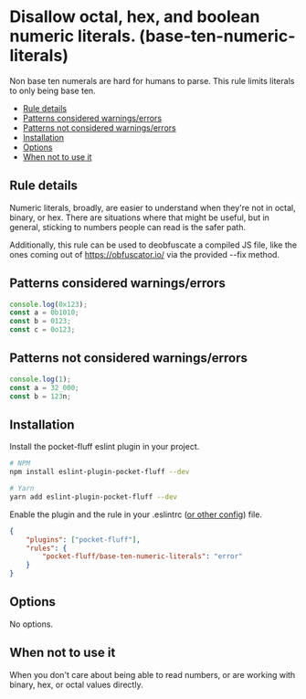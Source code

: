 # Disallow octal, hex, and boolean numeric literals. (base-ten-numeric-literals)

Non base ten numerals are hard for humans to parse. This rule limits literals to only being base ten.

- [Rule details](#rule-details)
- [Patterns considered warnings/errors](#patterns-considered-warningserrors)
- [Patterns not considered warnings/errors](#patterns-not-considered-warningserrors)
- [Installation](#installation)
- [Options](#options)
- [When not to use it](#when-not-to-use-it)

## Rule details

Numeric literals, broadly, are easier to understand when they're not in octal, binary, or hex. There are situations where that might be useful, but in general, sticking to numbers people can read is the safer path.

Additionally, this rule can be used to deobfuscate a compiled JS file, like the ones coming out of https://obfuscator.io/ via the provided --fix method.

## Patterns considered warnings/errors

```js
console.log(0x123);
const a = 0b1010;
const b = 0123;
const c = 0o123;
```

## Patterns not considered warnings/errors

```js
console.log(1);
const a = 32_000;
const b = 123n;
```

## Installation

Install the pocket-fluff eslint plugin in your project.

```bash
# NPM
npm install eslint-plugin-pocket-fluff --dev

# Yarn
yarn add eslint-plugin-pocket-fluff --dev
```

Enable the plugin and the rule in your .eslintrc ([or other config](https://eslint.org/docs/user-guide/configuring)) file.

```json
{
	"plugins": ["pocket-fluff"],
	"rules": {
		"pocket-fluff/base-ten-numeric-literals": "error"
	}
}
```

## Options

No options.

## When not to use it

When you don't care about being able to read numbers, or are working with binary, hex, or octal values directly.
